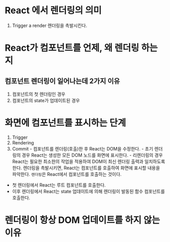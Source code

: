 # React 에서 렌더링의 의미

1. Trigger a render
   렌더링을 촉발시킨다.

# React가 컴포넌트를 언제, 왜 렌더링 하는지

## 컴포넌트 렌더링이 일어나는데 2가지 이유

1. 컴포넌트의 첫 렌더링인 경우
2. 컴포넌트의 state가 업데이트된 경우

# 화면에 컴포넌트를 표시하는 단계

1. Trigger
2. Rendering
3. Commit - 컴포넌트를 렌더링(호출)한 후 React는 DOM을 수정한다. - 초기 렌더링의 경우 React는 생성한 모든 DOM 노드를 화면에 표시한다. - 리렌더링의 경우 React는 필요한 최소한의 작업을 적용하여 DOM이 최신 렌더링 출력과 일치하도록 한다.
   렌더링을 촉발시키면, React는 컴포넌트를 호출하여 화면에 표시할 내용을 파악한다. `렌더링`은 React에서 컴포넌트를 호출하는 것이다.

- 첫 렌더링에서 React는 루트 컴포넌트를 호출한다.
- 이후 렌더링에서 React는 state 업데이트에 의해 렌더링이 발동된 함수 컴포넌트를 호출한다.

# 렌더링이 항상 DOM 업데이트를 하지 않는 이유

